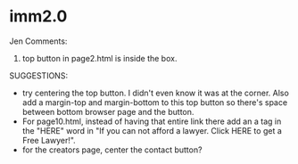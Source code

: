 # imm2.0

Jen Comments: 
1. top button in page2.html is inside the box. 

SUGGESTIONS: 
- try centering the top button. I didn't even know it was at the corner. Also add a margin-top and margin-bottom to this top button so there's space between bottom browser page and the button.
- For page10.html, instead of having that entire link there add an a tag in the "HERE" word in "If you can not afford a lawyer. Click HERE to get a Free Lawyer!".
- for the creators page, center the contact button?
